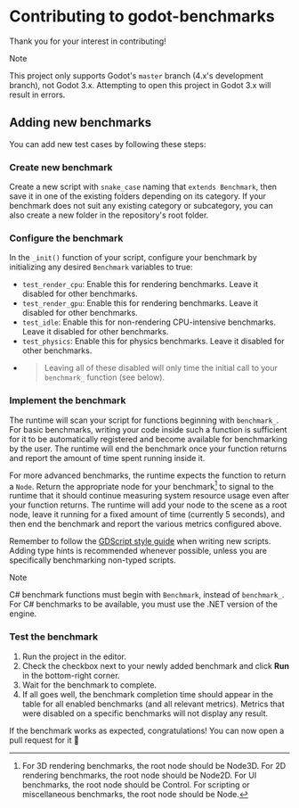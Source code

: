 # Contributing to godot-benchmarks

Thank you for your interest in contributing!

> [!NOTE]
>
> This project only supports Godot's `master` branch (4.x's development branch),
> not Godot 3.x.
> Attempting to open this project in Godot 3.x will result in errors.

## Adding new benchmarks

You can add new test cases by following these steps:

### Create new benchmark

Create a new script with `snake_case` naming that `extends Benchmark`,
then save it in one of the existing folders depending on its category.
If your benchmark does not suit any existing category or subcategory,
you can also create a new folder in the repository's root folder.

### Configure the benchmark

In the `_init()` function of your script, configure your benchmark by
initializing any desired `Benchmark` variables to true:

- `test_render_cpu`: Enable this for rendering benchmarks.
  Leave it disabled for other benchmarks.
- `test_render_gpu`: Enable this for rendering benchmarks.
  Leave it disabled for other benchmarks.
- `test_idle`: Enable this for non-rendering CPU-intensive benchmarks.
  Leave it disabled for other benchmarks.
- `test_physics`: Enable this for physics benchmarks.
  Leave it disabled for other benchmarks.
- > Leaving all of these disabled will only time the initial call to your `benchmark_` function (see below).

### Implement the benchmark

The runtime will scan your script for functions beginning with `benchmark_`.
For basic benchmarks, writing your code inside such a function is sufficient for it
to be automatically registered and become available for benchmarking by the user.
The runtime will end the benchmark once your function returns
and report the amount of time spent running inside it.

For more advanced benchmarks, the runtime expects the function to return a `Node`.
Return the appropriate node for your benchmark[^1] to signal to the runtime
that it should continue measuring system resource usage even after your function returns.
The runtime will add your node to the scene as a root node,
leave it running for a fixed amount of time (currently 5 seconds),
and then end the benchmark and report the various metrics configured above.

[^1]: For 3D rendering benchmarks, the root node should be Node3D. For 2D
rendering benchmarks, the root node should be Node2D. For UI benchmarks, the
root node should be Control. For scripting or miscellaneous benchmarks, the root
node should be Node.

Remember to follow the
[GDScript style guide](https://docs.godotengine.org/en/latest/tutorials/scripting/gdscript/gdscript_styleguide.html)
when writing new scripts. Adding type hints is recommended whenever possible,
unless you are specifically benchmarking non-typed scripts.

> [!NOTE]
>
> C# benchmark functions must begin with `Benchmark`, instead of `benchmark_`.
> For C# benchmarks to be available, you must use the .NET version of the engine.

### Test the benchmark

1. Run the project in the editor.
2. Check the checkbox next to your newly added benchmark and click **Run** in the
   bottom-right corner.
3. Wait for the benchmark to complete.
4. If all goes well, the benchmark completion time should appear in the table for
   all enabled benchmarks (and all relevant metrics). Metrics that were disabled
   on a specific benchmarks will not display any result.

If the benchmark works as expected, congratulations! You can now open a pull request for it 🙂
